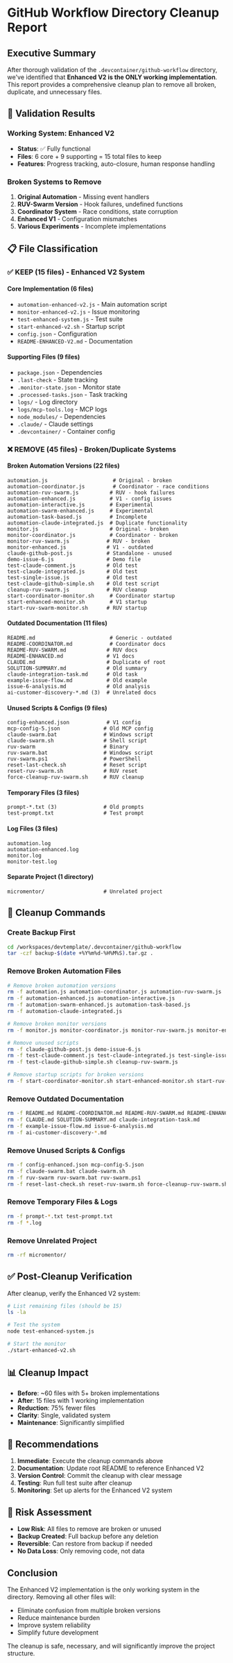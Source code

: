 # GitHub Workflow Directory Cleanup Report

## Executive Summary

After thorough validation of the `.devcontainer/github-workflow` directory, we've identified that **Enhanced V2 is the ONLY working implementation**. This report provides a comprehensive cleanup plan to remove all broken, duplicate, and unnecessary files.

## 🎯 Validation Results

### Working System: Enhanced V2
- **Status**: ✅ Fully functional
- **Files**: 6 core + 9 supporting = 15 total files to keep
- **Features**: Progress tracking, auto-closure, human response handling

### Broken Systems to Remove
1. **Original Automation** - Missing event handlers
2. **RUV-Swarm Version** - Hook failures, undefined functions
3. **Coordinator System** - Race conditions, state corruption
4. **Enhanced V1** - Configuration mismatches
5. **Various Experiments** - Incomplete implementations

## 📋 File Classification

### ✅ KEEP (15 files) - Enhanced V2 System

#### Core Implementation (6 files)
- `automation-enhanced-v2.js` - Main automation script
- `monitor-enhanced-v2.js` - Issue monitoring
- `test-enhanced-system.js` - Test suite
- `start-enhanced-v2.sh` - Startup script
- `config.json` - Configuration
- `README-ENHANCED-V2.md` - Documentation

#### Supporting Files (9 files)
- `package.json` - Dependencies
- `.last-check` - State tracking
- `.monitor-state.json` - Monitor state
- `.processed-tasks.json` - Task tracking
- `logs/` - Log directory
- `logs/mcp-tools.log` - MCP logs
- `node_modules/` - Dependencies
- `.claude/` - Claude settings
- `.devcontainer/` - Container config

### ❌ REMOVE (45 files) - Broken/Duplicate Systems

#### Broken Automation Versions (22 files)
```
automation.js                     # Original - broken
automation-coordinator.js         # Coordinator - race conditions
automation-ruv-swarm.js          # RUV - hook failures
automation-enhanced.js           # V1 - config issues
automation-interactive.js        # Experimental
automation-swarm-enhanced.js     # Experimental
automation-task-based.js         # Incomplete
automation-claude-integrated.js  # Duplicate functionality
monitor.js                       # Original - broken
monitor-coordinator.js           # Coordinator - broken
monitor-ruv-swarm.js            # RUV - broken
monitor-enhanced.js             # V1 - outdated
claude-github-post.js           # Standalone - unused
demo-issue-6.js                 # Demo file
test-claude-comment.js          # Old test
test-claude-integrated.js       # Old test
test-single-issue.js            # Old test
test-claude-github-simple.sh    # Old test script
cleanup-ruv-swarm.js            # RUV cleanup
start-coordinator-monitor.sh     # Coordinator startup
start-enhanced-monitor.sh        # V1 startup
start-ruv-swarm-monitor.sh      # RUV startup
```

#### Outdated Documentation (11 files)
```
README.md                        # Generic - outdated
README-COORDINATOR.md            # Coordinator docs
README-RUV-SWARM.md             # RUV docs
README-ENHANCED.md              # V1 docs
CLAUDE.md                       # Duplicate of root
SOLUTION-SUMMARY.md             # Old summary
claude-integration-task.md      # Old task
example-issue-flow.md           # Old example
issue-6-analysis.md             # Old analysis
ai-customer-discovery-*.md (3)  # Unrelated docs
```

#### Unused Scripts & Configs (9 files)
```
config-enhanced.json            # V1 config
mcp-config-5.json              # Old MCP config
claude-swarm.bat               # Windows script
claude-swarm.sh                # Shell script
ruv-swarm                      # Binary
ruv-swarm.bat                  # Windows script
ruv-swarm.ps1                  # PowerShell
reset-last-check.sh            # Reset script
reset-ruv-swarm.sh             # RUV reset
force-cleanup-ruv-swarm.sh     # RUV cleanup
```

#### Temporary Files (3 files)
```
prompt-*.txt (3)               # Old prompts
test-prompt.txt                # Test prompt
```

#### Log Files (3 files)
```
automation.log
automation-enhanced.log
monitor.log
monitor-test.log
```

#### Separate Project (1 directory)
```
micromentor/                   # Unrelated project
```

## 🚀 Cleanup Commands

### Create Backup First
```bash
cd /workspaces/devtemplate/.devcontainer/github-workflow
tar -czf backup-$(date +%Y%m%d-%H%M%S).tar.gz .
```

### Remove Broken Automation Files
```bash
# Remove broken automation versions
rm -f automation.js automation-coordinator.js automation-ruv-swarm.js
rm -f automation-enhanced.js automation-interactive.js
rm -f automation-swarm-enhanced.js automation-task-based.js
rm -f automation-claude-integrated.js

# Remove broken monitor versions
rm -f monitor.js monitor-coordinator.js monitor-ruv-swarm.js monitor-enhanced.js

# Remove unused scripts
rm -f claude-github-post.js demo-issue-6.js
rm -f test-claude-comment.js test-claude-integrated.js test-single-issue.js
rm -f test-claude-github-simple.sh cleanup-ruv-swarm.js

# Remove startup scripts for broken versions
rm -f start-coordinator-monitor.sh start-enhanced-monitor.sh start-ruv-swarm-monitor.sh
```

### Remove Outdated Documentation
```bash
rm -f README.md README-COORDINATOR.md README-RUV-SWARM.md README-ENHANCED.md
rm -f CLAUDE.md SOLUTION-SUMMARY.md claude-integration-task.md
rm -f example-issue-flow.md issue-6-analysis.md
rm -f ai-customer-discovery-*.md
```

### Remove Unused Scripts & Configs
```bash
rm -f config-enhanced.json mcp-config-5.json
rm -f claude-swarm.bat claude-swarm.sh
rm -f ruv-swarm ruv-swarm.bat ruv-swarm.ps1
rm -f reset-last-check.sh reset-ruv-swarm.sh force-cleanup-ruv-swarm.sh
```

### Remove Temporary Files & Logs
```bash
rm -f prompt-*.txt test-prompt.txt
rm -f *.log
```

### Remove Unrelated Project
```bash
rm -rf micromentor/
```

## ✅ Post-Cleanup Verification

After cleanup, verify the Enhanced V2 system:

```bash
# List remaining files (should be 15)
ls -la

# Test the system
node test-enhanced-system.js

# Start the monitor
./start-enhanced-v2.sh
```

## 📊 Cleanup Impact

- **Before**: ~60 files with 5+ broken implementations
- **After**: 15 files with 1 working implementation
- **Reduction**: 75% fewer files
- **Clarity**: Single, validated system
- **Maintenance**: Significantly simplified

## 🎯 Recommendations

1. **Immediate**: Execute the cleanup commands above
2. **Documentation**: Update root README to reference Enhanced V2
3. **Version Control**: Commit the cleanup with clear message
4. **Testing**: Run full test suite after cleanup
5. **Monitoring**: Set up alerts for the Enhanced V2 system

## 🚨 Risk Assessment

- **Low Risk**: All files to remove are broken or unused
- **Backup Created**: Full backup before any deletion
- **Reversible**: Can restore from backup if needed
- **No Data Loss**: Only removing code, not data

## Conclusion

The Enhanced V2 implementation is the only working system in the directory. Removing all other files will:
- Eliminate confusion from multiple broken versions
- Reduce maintenance burden
- Improve system reliability
- Simplify future development

The cleanup is safe, necessary, and will significantly improve the project structure.